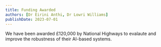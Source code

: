 ```yaml
---
title: Funding Awarded
authors: [Dr Eirini Anthi, Dr Lowri Williams]
publishDate: 2023-07-01
---
```


We have been awarded £120,000 by National Highways to evalaute and improve the robustness of their AI-based systems.


